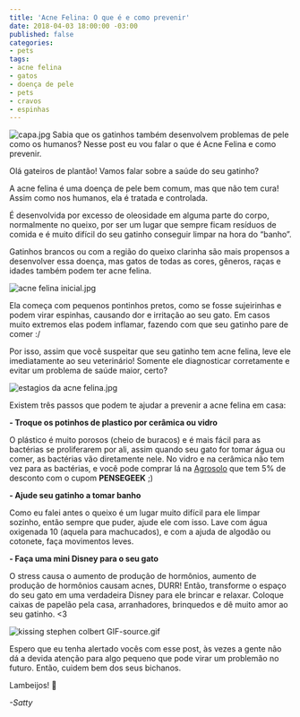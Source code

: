 ```yaml
---
title: 'Acne Felina: O que é e como prevenir'
date: 2018-04-03 18:00:00 -03:00
published: false
categories:
- pets
tags:
- acne felina
- gatos
- doença de pele
- pets
- cravos
- espinhas
---
```


![capa.jpg](/uploads/capa.jpg)
Sabia que os gatinhos também desenvolvem problemas de pele como os humanos? Nesse post eu vou falar o que é Acne Felina e como prevenir. 

Olá gateiros de plantão! Vamos falar sobre a saúde do seu gatinho?

A acne felina é uma doença de pele bem comum, mas que não tem cura! Assim como nos humanos, ela é tratada e controlada. 

É desenvolvida por excesso de oleosidade em alguma parte do corpo, normalmente no queixo, por ser um lugar que sempre ficam resíduos de comida e é muito difícil do seu gatinho conseguir limpar na hora do “banho”.

Gatinhos brancos ou com a região do queixo clarinha são mais propensos a desenvolver essa doença, mas gatos de todas as cores, gêneros, raças e idades também podem ter acne felina. 

![acne felina inicial.jpg](/uploads/acne%20felina%20inicial.jpg)

Ela começa com pequenos pontinhos pretos, como se fosse sujeirinhas e podem virar espinhas, causando dor e irritação ao seu gato. Em casos muito extremos elas podem inflamar, fazendo com que seu gatinho pare de comer :/

Por isso, assim que você suspeitar que seu gatinho tem acne felina, leve ele imediatamente ao seu veterinário! Somente ele diagnosticar corretamente e evitar um problema de saúde maior, certo? 

![estagios da acne felina.jpg](/uploads/estagios%20da%20acne%20felina.jpg)

Existem três passos que podem te ajudar a prevenir a acne felina em casa:

**- Troque os potinhos de plastico por cerâmica ou vidro**

O plástico é muito porosos (cheio de buracos) e é mais fácil para as bactérias se proliferarem por ali, assim quando seu gato for tomar água ou comer, as bactérias vão diretamente nele. No vidro e na cerâmica não tem vez para as bactérias, e você pode comprar lá na [Agrosolo](https://www.agrosolo.com.br/) que tem 5% de desconto com o cupom **PENSEGEEK** ;)

**- Ajude seu gatinho a tomar banho**

Como eu falei antes o queixo é um lugar muito difícil para ele limpar sozinho, então sempre que puder, ajude ele com isso. Lave com água oxigenada 10 (aquela para machucados), e com a ajuda de algodão ou cotonete, faça movimentos leves. 

**- Faça uma mini Disney para o seu gato**

O stress causa o aumento de produção de hormônios, aumento de produção de hormônios causam acnes, DURR! Então, transforme o espaço do seu gato em uma verdadeira Disney para ele brincar e relaxar. Coloque caixas de papelão pela casa, arranhadores, brinquedos e dê muito amor ao seu gatinho. <3 

![kissing stephen colbert GIF-source.gif](/uploads/kissing%20stephen%20colbert%20GIF-source.gif)

Espero que eu tenha alertado vocês com esse post, às vezes a gente não dá a devida atenção para algo pequeno que pode virar um problemão no futuro. Então, cuidem bem dos seus bichanos. 

Lambeijos! 💋

*-Satty*

